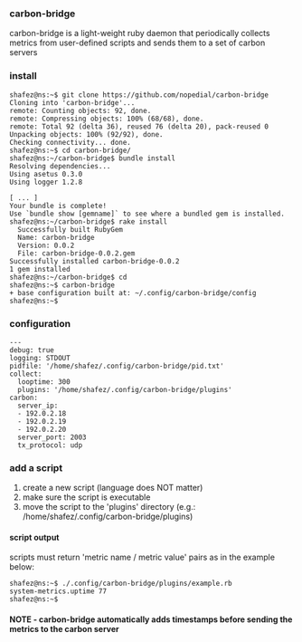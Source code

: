### carbon-bridge

carbon-bridge is a light-weight ruby daemon that periodically collects metrics from user-defined scripts and sends them to a set of carbon servers

### install

```
shafez@ns:~$ git clone https://github.com/nopedial/carbon-bridge
Cloning into 'carbon-bridge'...
remote: Counting objects: 92, done.
remote: Compressing objects: 100% (68/68), done.
remote: Total 92 (delta 36), reused 76 (delta 20), pack-reused 0
Unpacking objects: 100% (92/92), done.
Checking connectivity... done.
shafez@ns:~$ cd carbon-bridge/
shafez@ns:~/carbon-bridge$ bundle install
Resolving dependencies...
Using asetus 0.3.0
Using logger 1.2.8

[ ... ]
Your bundle is complete!
Use `bundle show [gemname]` to see where a bundled gem is installed.
shafez@ns:~/carbon-bridge$ rake install
  Successfully built RubyGem
  Name: carbon-bridge
  Version: 0.0.2
  File: carbon-bridge-0.0.2.gem
Successfully installed carbon-bridge-0.0.2
1 gem installed
shafez@ns:~/carbon-bridge$ cd
shafez@ns:~$ carbon-bridge
+ base configuration built at: ~/.config/carbon-bridge/config
shafez@ns:~$
```

### configuration

```
---
debug: true
logging: STDOUT
pidfile: '/home/shafez/.config/carbon-bridge/pid.txt'
collect:
  looptime: 300
  plugins: '/home/shafez/.config/carbon-bridge/plugins'
carbon:
  server_ip: 
  - 192.0.2.18
  - 192.0.2.19
  - 192.0.2.20
  server_port: 2003
  tx_protocol: udp
```

### add a script

1. create a new script (language does NOT matter)
2. make sure the script is executable
3. move the script to the 'plugins' directory (e.g.: /home/shafez/.config/carbon-bridge/plugins)

#### script output

scripts must return 'metric name / metric value' pairs as in the example below:

```
shafez@ns:~$ ./.config/carbon-bridge/plugins/example.rb 
system-metrics.uptime 77
shafez@ns:~$
```

#### NOTE - carbon-bridge automatically adds timestamps before sending the metrics to the carbon server

